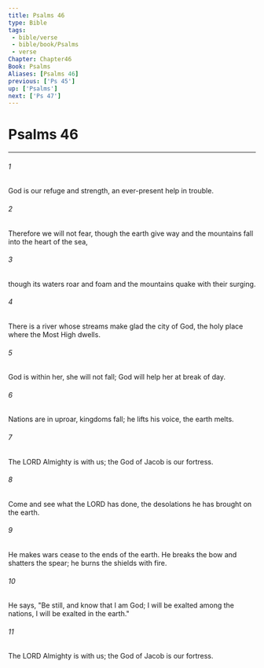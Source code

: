 ```yaml
---
title: Psalms 46
type: Bible
tags:
 - bible/verse
 - bible/book/Psalms
 - verse
Chapter: Chapter46
Book: Psalms
Aliases: [Psalms 46]
previous: ['Ps 45']
up: ['Psalms']
next: ['Ps 47']
---
```

# Psalms 46

***


###### 1 
God is our refuge and strength, an ever-present help in trouble. 

###### 2 
Therefore we will not fear, though the earth give way and the mountains fall into the heart of the sea, 

###### 3 
though its waters roar and foam and the mountains quake with their surging. 

###### 4 
There is a river whose streams make glad the city of God, the holy place where the Most High dwells. 

###### 5 
God is within her, she will not fall; God will help her at break of day. 

###### 6 
Nations are in uproar, kingdoms fall; he lifts his voice, the earth melts. 

###### 7 
The LORD Almighty is with us; the God of Jacob is our fortress. 

###### 8 
Come and see what the LORD has done, the desolations he has brought on the earth. 

###### 9 
He makes wars cease to the ends of the earth. He breaks the bow and shatters the spear; he burns the shields with fire. 

###### 10 
He says, "Be still, and know that I am God; I will be exalted among the nations, I will be exalted in the earth." 

###### 11 
The LORD Almighty is with us; the God of Jacob is our fortress. 
